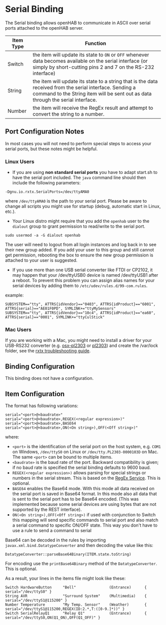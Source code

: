 # Serial Binding

The Serial binding allows openHAB to communicate in ASCII over serial ports attached to the openHAB server.

| Item Type | Function |
|-----------|----------|
| Switch    | the item will update its state to `ON` or `OFF` whenever data becomes available on the serial interface (or simply by short-cutting pins 2 and 7 on the RS-232 interface) |
| String    | the item will update its state to a string that is the data received from the serial interface.  Sending a command to the String item will be sent out as data through the serial interface. |
| Number    | the item will receive the RegEx result and attempt to convert the string to a number. |

## Port Configuration Notes

In most cases you will not need to perform special steps to access your serial ports, but these notes might be helpful.

### Linux Users

* If you are using **non standard serial ports** you have to adapt start.sh to have the serial port included. The `java` command line should then include the following parameters:

```
-Dgnu.io.rxtx.SerialPorts=/dev/ttyAMA0
```

where `/dev/ttyAMA0` is the path to your serial port. Please be aware to change all scripts you might use for startup (debug, automatic start in Linux, etc.).

* Your Linux distro might require that you add the `openhab` user to the `dialout` group to grant permission to read/write to the serial port.

```
sudo usermod -a -G dialout openhab
```

The user will need to logout from all login instances and log back in to see their new group added.  If you add your user to this group and still cannot get permission, rebooting the box to ensure the new group permission is attached to your user is suggested.

* If you use more than one USB serial converter like FTDI or CP2102, it may happen that your /dev/ttyUSB0 device is named /dev/ttyUSB1 after a reboot. To prevent this problem you can assign alias names for your serial devices by adding them to `/etc/udev/rules.d/99-com.rules`.

example:

```
SUBSYSTEM=="tty", ATTRS{idVendor}=="0403", ATTRS{idProduct}=="6001", ATTRS{serial}=="AE01F0PD", SYMLINK+="ttyMySensors"
SUBSYSTEM=="tty", ATTRS{idVendor}=="10c4", ATTRS{idProduct}=="ea60", ATTRS{serial}=="0001", SYMLINK+="ttyCulStick"
```

### Mac Users

If you are working with a Mac, you might need to install a driver for your USB-RS232 converter (e.g. [osx-pl2303](http://osx-pl2303.sourceforge.net/) or [pl2303](http://mac.softpedia.com/get/Drivers/PL2303-OS-X-driver.shtml)) and create the /var/lock folder, see the [rxtx troubleshooting guide](http://rxtx.qbang.org/wiki/index.php/Trouble_shooting#Mac_OS_X_users).

## Binding Configuration

This binding does not have a configuration.

## Item Configuration

The format has following variations:

```
serial="<port>@<baudrate>" 
serial="<port>@<baudrate>,REGEX(<regular expression>)" 
serial="<port>@<baudrate>,BASE64 
serial="<port>@<baudrate>,ON(<On string>),OFF(<Off string>)" 
```

where:

* `<port>` is the identification of the serial port on the host system, e.g. `COM1` on Windows, `/dev/ttyS0` on Linux or `/dev/tty.PL2303-0000103D` on Mac.  The same `<port>` can be bound to multiple items.
* `<baudrate>` is the baud rate of the port. Backward compatibility is given; if no baud rate is specified  the serial binding defaults to 9600 baud.
* `REGEX(<regular expression>)` allows parsing for special strings or numbers in the serial stream. This is based on the [RegEx Service](https://github.com/openhab/openhab1-addons/wiki/Transformations#regex-transformation-service). This is optional. 
* `BASE64` enables the Base64 mode. With this mode all data received on the serial port is saved in Base64 format. In this mode also all data that is sent to the serial port has to be Base64 encoded. (This was implemented because some serial devices are using bytes that are not supported by the REST interface). 
* `ON(<On string>),OFF(<Off string>)` if used with conjunction to Switch this mapping will send specific commands to serial port and also match a serial command to specific ON/OFF state. This way you don't have to use a rule to send a command to serial

Base64 can be decoded in the rules by importing `javax.xml.bind.DatatypeConverter` and then decoding the value like this:

```
DatatypeConverter::parseBase64Binary(ITEM.state.toString)
```

For encoding use the `printBase64Binary` method of the `DatatypeConverter`. This is optional. 

As a result, your lines in the items file might look like these:

```
Switch HardwareButton     "Bell"	           (Entrance)      { serial="/dev/ttyS0" }
String AVR                "Surround System"    (Multimedia)    { serial="/dev/ttyS1@115200" } 
Number Temperature        "My Temp. Sensor"    (Weather)       { serial="/dev/ttyS1@115200,REGEX(ID:2.*,T:([0-9.]*))" } 
Switch SerialRelayQ1      "Relay Q1"	       (Entrance)      { serial="/dev/ttyS0,ON(Q1_ON),OFF(Q1_OFF)" }
```
